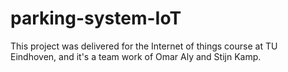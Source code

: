 # parking-system-IoT
This project was delivered for the Internet of things course at TU Eindhoven, and it's a team work of Omar Aly and Stijn Kamp. 
